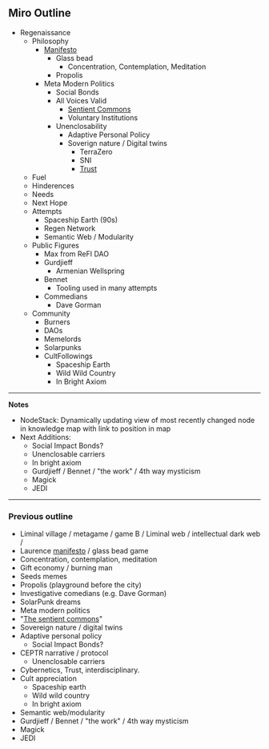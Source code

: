 ## Miro Outline
- Regenaissance
	- Philosophy
		- [Manifesto](https://gitlab.com/the-sentient-commons/sentient-commons-outline)
			- Glass bead
				- Concentration, Contemplation, Meditation
			- Propolis
		- Meta Modern Politics
			- Social Bonds
			- All Voices Valid
				- [Sentient Commons](https://gitlab.com/the-sentient-commons/sentient-commons-outline)
				- Voluntary Institutions
			- Unenclosability
				- Adaptive Personal Policy
				- Soverign nature / Digital twins
					- TerraZero
					- SNI
					- [Trust](https://trust.support/)
	- Fuel
	- Hinderences
	- Needs
	- Next Hope
	- Attempts
		- Spaceship Earth (90s)
		- Regen Network
		- Semantic Web / Modularity
	- Public Figures
		- Max from ReFI DAO
		- Gurdjieff
			- Armenian Wellspring
		- Bennet
			- Tooling used in many attempts
		- Commedians
			- Dave Gorman 
	- Community
		- Burners
		- DAOs
		- Memelords
		- Solarpunks
		- CultFollowings
			- Spaceship Earth
			- Wild Wild Country
			- In Bright Axiom

----
**Notes**
- NodeStack: Dynamically updating view of most recently changed node in knowledge map with link to position in map
- Next Additions:
	- Social Impact Bonds?
	- Unenclosable carriers
	- In bright axiom
	- Gurdjieff / Bennet / "the work" / 4th way mysticism
	- Magick
	- JEDI

---
### Previous outline
- Liminal village / metagame / game B / Liminal web / intellectual dark web /
- Laurence [manifesto](https://docs.google.com/document/u/1/d/1toqpJ8IcOnc-TeP_-AnGNEKz5jTIZk6OeWj2XD1REuE/edit?usp=drive_web&ouid=102906518489124983766) / glass bead game
- Concentration, contemplation, meditation
- Gift economy / burning man
- Seeds memes
- Propolis (playground before the city)
- Investigative comedians (e.g. Dave Gorman)
- SolarPunk dreams
- Meta modern politics
- "[The sentient commons](https://gitlab.com/the-sentient-commons/sentient-commons-outline)"
- Sovereign nature / digital twins
- Adaptive personal policy
	- Social Impact Bonds?
- CEPTR narrative / protocol
	- Unenclosable carriers
- Cybernetics, Trust, interdisciplinary.
- Cult appreciation
	- Spaceship earth
	- Wild wild country
	- In bright axiom 
- Semantic web/modularity
- Gurdjieff / Bennet / "the work" / 4th way mysticism
- Magick
- JEDI
